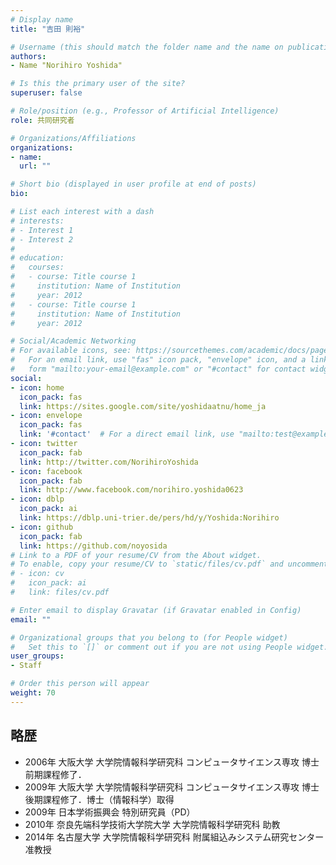 ```yaml
---
# Display name
title: "吉田 則裕"

# Username (this should match the folder name and the name on publications)
authors:
- Name "Norihiro Yoshida"

# Is this the primary user of the site?
superuser: false

# Role/position (e.g., Professor of Artificial Intelligence)
role: 共同研究者

# Organizations/Affiliations
organizations:
- name:
  url: ""

# Short bio (displayed in user profile at end of posts)
bio:

# List each interest with a dash
# interests:
# - Interest 1
# - Interest 2
#
# education:
#   courses:
#   - course: Title course 1
#     institution: Name of Institution
#     year: 2012
#   - course: Title course 1
#     institution: Name of Institution
#     year: 2012

# Social/Academic Networking
# For available icons, see: https://sourcethemes.com/academic/docs/page-builder/#icons
#   For an email link, use "fas" icon pack, "envelope" icon, and a link in the
#   form "mailto:your-email@example.com" or "#contact" for contact widget.
social:
- icon: home
  icon_pack: fas
  link: https://sites.google.com/site/yoshidaatnu/home_ja
- icon: envelope
  icon_pack: fas
  link: '#contact'  # For a direct email link, use "mailto:test@example.org".
- icon: twitter
  icon_pack: fab
  link: http://twitter.com/NorihiroYoshida
- icon: facebook
  icon_pack: fab
  link: http://www.facebook.com/norihiro.yoshida0623
- icon: dblp
  icon_pack: ai
  link: https://dblp.uni-trier.de/pers/hd/y/Yoshida:Norihiro
- icon: github
  icon_pack: fab
  link: https://github.com/noyosida
# Link to a PDF of your resume/CV from the About widget.
# To enable, copy your resume/CV to `static/files/cv.pdf` and uncomment the lines below.
# - icon: cv
#   icon_pack: ai
#   link: files/cv.pdf

# Enter email to display Gravatar (if Gravatar enabled in Config)
email: ""

# Organizational groups that you belong to (for People widget)
#   Set this to `[]` or comment out if you are not using People widget.
user_groups:
- Staff

# Order this person will appear
weight: 70
---
```


## 略歴

- 2006年 大阪大学 大学院情報科学研究科 コンピュータサイエンス専攻 博士前期課程修了．
- 2009年 大阪大学 大学院情報科学研究科 コンピュータサイエンス専攻 博士後期課程修了．博士（情報科学）取得
- 2009年 日本学術振興会 特別研究員（PD）
- 2010年 奈良先端科学技術大学院大学 大学院情報科学研究科 助教
- 2014年 名古屋大学 大学院情報科学研究科 附属組込みシステム研究センター 准教授

